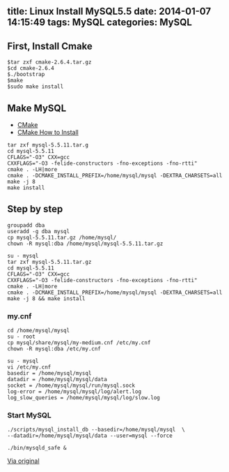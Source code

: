 title: Linux Install MySQL5.5
date: 2014-01-07 14:15:49
tags: MySQL
categories: MySQL
---

## First, Install Cmake

```
$tar zxf cmake-2.6.4.tar.gz
$cd cmake-2.6.4
$./bootstrap
$make
$sudo make install
```
## Make MySQL

* [CMake](http://www.cmake.org/)
* [CMake How to Install](http://www.cmake.org/cmake/help/install.html)

<!-- more -->

```
tar zxf mysql-5.5.11.tar.g
cd mysql-5.5.11
CFLAGS="-O3" CXX=gcc
CXXFLAGS="-O3 -felide-constructors -fno-exceptions -fno-rtti"
cmake . -LH|more 
cmake . -DCMAKE_INSTALL_PREFIX=/home/mysql/mysql -DEXTRA_CHARSETS=all
make -j 8 
make install
```

## Step by step

```
groupadd dba
useradd -g dba mysql
cp mysql-5.5.11.tar.gz /home/mysql/
chown -R mysql:dba /home/mysql/mysql-5.5.11.tar.gz

```

```
su - mysql
tar zxf mysql-5.5.11.tar.gz
cd mysql-5.5.11
CFLAGS="-O3" CXX=gcc 
CXXFLAGS="-O3 -felide-constructors -fno-exceptions -fno-rtti"
cmake . -LH|more        
cmake . -DCMAKE_INSTALL_PREFIX=/home/mysql/mysql -DEXTRA_CHARSETS=all
make -j 8 && make install   
```

### my.cnf

```
cd /home/mysql/mysql
su - root
cp mysql/share/mysql/my-medium.cnf /etc/my.cnf
chown -R mysql:dba /etc/my.cnf

su - mysql
vi /etc/my.cnf
basedir = /home/mysql/mysql
datadir = /home/mysql/mysql/data
socket = /home/mysql/mysql/run/mysql.sock
log-error = /home/mysql/mysql/log/alert.log
log_slow_queries = /home/mysql/mysql/log/slow.log
```


### Start MySQL

```
./scripts/mysql_install_db --basedir=/home/mysql/mysql  \
--datadir=/home/mysql/mysql/data --user=mysql --force

./bin/mysqld_safe &
```

[Via original](http://www.orczhou.com/index.php/2011/06/compile-and-install-mysql-5-5-from-source/)

